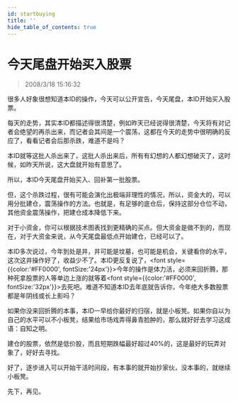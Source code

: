 ```yaml
---
id: startbuying 
title: ''
hide_table_of_contents: true
---
```


# 今天尾盘开始买入股票

> 2008/3/18 15:16:32

<div style={{color: '#009900', fontWeight: 'bold', fontSize: '18px'}}>

很多人好象很想知道本ID的操作，今天可以公开宣告，今天尾盘，本ID开始买入股票。
 
每天的走势，其实本ID都描述得很清楚，例如昨天已经说得很清楚，今天将有对记者会绝望的再杀出来，而记者会其间是一个震荡，这都在今天的走势中很明确的反应了，看看记者会后那杀跌，难道不是吗？
 
本ID就等这批人杀出来了，这批人杀出来后，所有有幻想的人都幻想破灭了，这时候，如昨天所说，这大盘就开始有意思了。
 
所以，本ID今天尾盘开始买入、回补第一批股票。
 
但，这个杀跌过程，很有可能会演化出极端非理性的情况，所以，资金大的，可以用分批建仓，震荡操作的方法。也就是，有足够的底仓后，保持这部分仓位不动，其他资金震荡操作，把建仓成本降低下来。
 
对于小资金，你可以根据技术图表找到更精确的买点。但大资金是做不到的，而现在，对于大资金来说，从今天尾盘最低点开始建仓，已经可以了。
 
本ID多次说过，今年到处是井，井可能是坟墓，也可能是机会，关键看你的水平，这次这井操作好了，收益少不了。本ID更反复说了，<font style={{color:'#FF0000', fontSize:'24px'}}>今年的操作是体力活，必须来回折腾，那种死拿股票的人等单边上涨的就等着</font><font style={{color:'#FF0000', fontSize:'32px'}}>去死吧。</font>难道不知道本ID去年底就告诉你，今年绝大多数股票都是年阴线或长上影吗？
 
如果你没来回折腾的本事，本ID一早给你最好的归宿，就是小板凳。如果你自以为自己的水平可以不小板凳，结果给市场戏弄得鼻青脸肿的，那么就好好去学习这成语：自知之明。
 
<p style={{color:'#FF0000', fontSize:'24px'}}>建仓的股票，依然是低价股，而且短期跌幅最好超过40%的，这是最好的玩弄对象了，好好去寻找。</p>
 
好了，逐步进入可以开始干活时间段，有本事的就开始抄家伙，没本事的，就继续小板凳。
 
先下，再见。

</div>